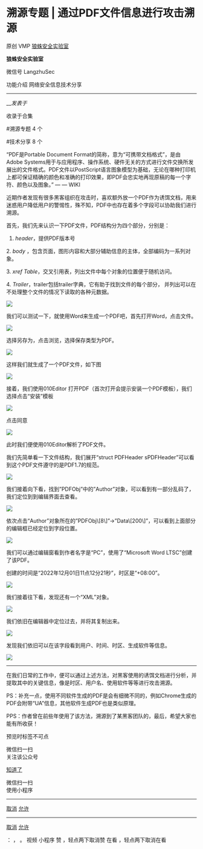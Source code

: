 #  溯源专题 | 通过PDF文件信息进行攻击溯源

原创 VMP  [ 狼蛛安全实验室 ](javascript:void\(0\);)

**狼蛛安全实验室** ![]()

微信号 LangzhuSec

功能介绍 网络安全信息技术分享

____

___发表于_

收录于合集

#溯源专题 4 个

#技术分享 8 个

“PDF是Portable Document Format的简称，意为“可携带文档格式”，是由Adobe
Systems用于与应用程序、操作系统、硬件无关的方式进行文件交换所发展出的文件格式。PDF文件以PostScript语言图象模型为基础，无论在哪种打印机上都可保证精确的颜色和准确的打印效果，即PDF会忠实地再现原稿的每一个字符、颜色以及图象。”
— — WIKI

  

近期作者发现有很多黑客组织在攻击时，喜欢额外放一个PDF作为诱饵文档，用来迷惑用户降低用户的警惕性，殊不知，PDF中也存在着多个字段可以协助我们进行溯源。

  

首先，我们先来认识一下PDF文件，PDF结构分为四个部分，分别是：

1.  _header_，提供PDF版本号

2\.  _body_ ，包含页面，图形内容和大部分辅助信息的主体，全部编码为一系列对象。

3\.  _xref Table_，交叉引用表，列出文件中每个对象的位置便于随机访问。

4\.  _Trailer_，trailer包括trailer字典，它有助于找到文件的每个部分， 并列出可以在不处理整个文件的情况下读取的各种元数据。

![](https://raw.githubusercontent.com/tuchuang9/tc1/refs/heads/main/public/20221213150955.png)

我们可以测试一下，就使用Word来生成一个PDF吧，首先打开Word，点击文件。

![](https://raw.githubusercontent.com/tuchuang9/tc1/refs/heads/main/public/20221213150956.png)

选择另存为，点击浏览，选择保存类型为PDF。

![](https://raw.githubusercontent.com/tuchuang9/tc1/refs/heads/main/public/20221213150958.png)

这样我们就生成了一个PDF文件，如下图

![](https://raw.githubusercontent.com/tuchuang9/tc1/refs/heads/main/public/20221213150959.png)

接着，我们使用010Editor 打开PDF（首次打开会提示安装一个PDF模板），我们选择点击“安装”模板

![](https://raw.githubusercontent.com/tuchuang9/tc1/refs/heads/main/public/20221213151001.png)

点击同意

![](https://raw.githubusercontent.com/tuchuang9/tc1/refs/heads/main/public/20221213151005.png)

此时我们便使用010Editor解析了PDF文件。

我们先简单看一下文件结构，我们展开“struct PDFHeader sPDFHeader”可以看到这个PDF文件遵守的是PDF1.7的规范。

![](https://raw.githubusercontent.com/tuchuang9/tc1/refs/heads/main/public/20221213151006.png)

我们接着向下看，找到”PDFObj”中的”Author”对象，可以看到有一部分乱码了，我们定位到到编辑界面去查看。

![](https://raw.githubusercontent.com/tuchuang9/tc1/refs/heads/main/public/20221213151010.png)

依次点击“Author”对象所在的”PDFObj\\[8\\]”->”Data\\[200\\]”，可以看到上面部分的编辑框已经定位到字段位置。

![](https://raw.githubusercontent.com/tuchuang9/tc1/refs/heads/main/public/20221213151013.png)

我们可以通过编辑窗看到作者名字是“PC”，使用了“Microsoft Word LTSC”创建了该PDF。

创建的时间是“2022年12月01日11点12分21秒”，时区是“+08:00”。

![](https://raw.githubusercontent.com/tuchuang9/tc1/refs/heads/main/public/20221213151017.png)

我们接着往下看，发现还有一个“XML”对象。

![](https://raw.githubusercontent.com/tuchuang9/tc1/refs/heads/main/public/20221213151019.png)

我们依旧在编辑器中定位过去，并将其复制出来。

![](https://raw.githubusercontent.com/tuchuang9/tc1/refs/heads/main/public/20221213151022.png)

发现我们依旧可以在该字段看到用户、时间、时区、生成软件等信息。

![](https://raw.githubusercontent.com/tuchuang9/tc1/refs/heads/main/public/20221213151026.png)

* * *

在我们日常的工作中，便可以通过上述方法，对黑客使用的诱饵文档进行分析，并提取其中的关键信息，像是时区、用户名、使用软件等等进行攻击溯源。

  

PS：补充一点，使用不同软件生成的PDF是会有细微不同的，例如Chrome生成的PDF会附带“UA”信息，其他软件生成PDF也是类似原理。

  

PPS：作者曾在前些年使用了该方法，溯源到了某黑客团队的，最后，希望大家也能有所收获！

预览时标签不可点

微信扫一扫  
关注该公众号

[知道了](javascript:;)

微信扫一扫  
使用小程序

****

[取消](javascript:void\(0\);) [允许](javascript:void\(0\);)

****

[取消](javascript:void\(0\);) [允许](javascript:void\(0\);)

： ， 。   视频 小程序 赞 ，轻点两下取消赞 在看 ，轻点两下取消在看


